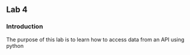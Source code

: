 ## Lab 4

### Introduction
The purpose of this lab is to learn how to access data from an API using python